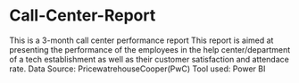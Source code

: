 # Call-Center-Report
This is a 3-month call center performance report
This report is aimed at presenting the performance of the employees in the help center/department of a tech establishment as well as their customer satisfaction and attendace rate.
Data Source: PricewatrehouseCooper(PwC)
Tool used: Power BI
